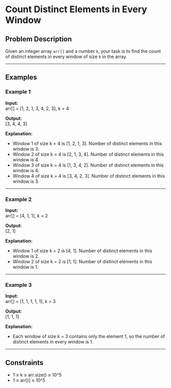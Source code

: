 # Count Distinct Elements in Every Window

## Problem Description
Given an integer array `arr[]` and a number `k`, your task is to find the count of distinct elements in every window of size `k` in the array.

---

## Examples

### Example 1
**Input:**  
arr[] = [1, 2, 1, 3, 4, 2, 3], k = 4  

**Output:**  
[3, 4, 4, 3]  

**Explanation:**  
- Window 1 of size k = 4 is [1, 2, 1, 3]. Number of distinct elements in this window is 3.  
- Window 2 of size k = 4 is [2, 1, 3, 4]. Number of distinct elements in this window is 4.  
- Window 3 of size k = 4 is [1, 3, 4, 2]. Number of distinct elements in this window is 4.  
- Window 4 of size k = 4 is [3, 4, 2, 3]. Number of distinct elements in this window is 3.

---

### Example 2
**Input:**  
arr[] = [4, 1, 1], k = 2  

**Output:**  
[2, 1]  

**Explanation:**  
- Window 1 of size k = 2 is [4, 1]. Number of distinct elements in this window is 2.  
- Window 2 of size k = 2 is [1, 1]. Number of distinct elements in this window is 1.

---

### Example 3
**Input:**  
arr[] = [1, 1, 1, 1, 1], k = 3  

**Output:**  
[1, 1, 1]  

**Explanation:**  
- Each window of size k = 3 contains only the element 1, so the number of distinct elements in every window is 1.

---

## Constraints
- 1 ≤ k ≤ arr.size() ≤ 10^5  
- 1 ≤ arr[i] ≤ 10^5
